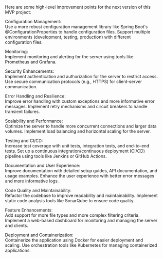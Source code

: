 Here are some high-level improvement points for the next version of this MVP project:  

Configuration Management:  
Use a more robust configuration management library like Spring Boot's @ConfigurationProperties to handle configuration files.
Support multiple environments (development, testing, production) with different configuration files.

Monitoring:  
Implement monitoring and alerting for the server using tools like Prometheus and Grafana.

Security Enhancements:  
Implement authentication and authorization for the server to restrict access.
Use secure communication protocols (e.g., HTTPS) for client-server communication.

Error Handling and Resilience:  
Improve error handling with custom exceptions and more informative error messages.
Implement retry mechanisms and circuit breakers to handle transient failures.

Scalability and Performance:  
Optimize the server to handle more concurrent connections and larger data volumes.
Implement load balancing and horizontal scaling for the server.

Testing and CI/CD:  
Increase test coverage with unit tests, integration tests, and end-to-end tests.
Set up a continuous integration/continuous deployment (CI/CD) pipeline using tools like Jenkins or GitHub Actions.

Documentation and User Experience:  
Improve documentation with detailed setup guides, API documentation, and usage examples.
Enhance the user experience with better error messages and more informative logs.

Code Quality and Maintainability:  
Refactor the codebase to improve readability and maintainability.
Implement static code analysis tools like SonarQube to ensure code quality.

Feature Enhancements:  
Add support for more file types and more complex filtering criteria.
Implement a web-based dashboard for monitoring and managing the server and clients.

Deployment and Containerization:  
Containerize the application using Docker for easier deployment and scaling.
Use orchestration tools like Kubernetes for managing containerized applications.

